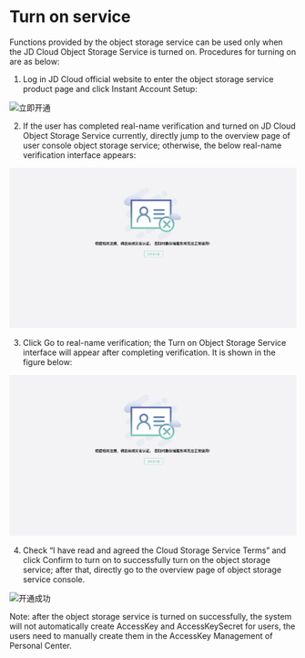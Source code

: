 # Turn on service

Functions provided by the object storage service can be used only when the JD Cloud Object Storage Service is turned on. Procedures for turning on are as below:

1. Log in JD Cloud official website to enter the object storage service product page and click Instant Account Setup:

![立即开通](https://github.com/jdcloudcom/cn/blob/edit/image/Object-Storage-Service/OSS-006.png)

2. If the user has completed real-name verification and turned on JD Cloud Object Storage Service currently, directly jump to the overview page of user console object storage service; otherwise, the below real-name verification interface appears:

![实名认证](https://github.com/jdcloudcom/cn/blob/edit/image/Object-Storage-Service/OSS-007.png)

3. Click Go to real-name verification; the Turn on Object Storage Service interface will appear after completing verification. It is shown in the figure below:

![开通对象存储服务](https://github.com/jdcloudcom/cn/blob/edit/image/Object-Storage-Service/OSS-007.png)

4. Check “I have read and agreed the Cloud Storage Service Terms” and click Confirm to turn on to successfully turn on the object storage service; after that, directly go to the overview page of object storage service console.

![开通成功](https://github.com/jdcloudcom/cn/blob/edit/image/Object-Storage-Service/OSS-008.png)

Note: after the object storage service is turned on successfully, the system will not automatically create AccessKey and AccessKeySecret for users, the users need to manually create them in the AccessKey Management of Personal Center.
